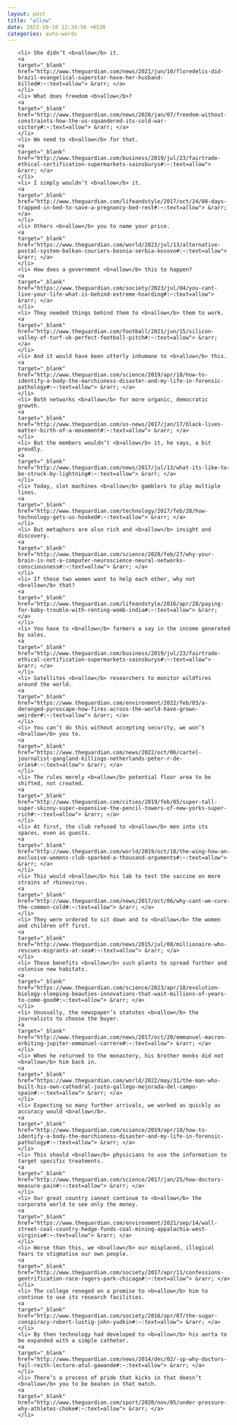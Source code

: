```yaml
---
layout: post
title: "allow"
date: 2023-10-10 12:34:56 +0530
categories: auto-words
---
```

<ol>

    <li> She didn’t <b>allow</b> it.
    <a 
    target="_blank" 
    href="http://www.theguardian.com/news/2021/jun/10/floredelis-did-brazil-evangelical-superstar-have-her-husband-killed#:~:text=allow"> &rarr; </a>
    </li>
    <li> What does freedom <b>allow</b>?
    <a 
    target="_blank" 
    href="http://www.theguardian.com/news/2020/jan/07/freedom-without-constraints-how-the-us-squandered-its-cold-war-victory#:~:text=allow"> &rarr; </a>
    </li>
    <li> We need to <b>allow</b> for that.
    <a 
    target="_blank" 
    href="http://www.theguardian.com/business/2019/jul/23/fairtrade-ethical-certification-supermarkets-sainsburys#:~:text=allow"> &rarr; </a>
    </li>
    <li> I simply wouldn’t <b>allow</b> it.
    <a 
    target="_blank" 
    href="http://www.theguardian.com/lifeandstyle/2017/oct/24/88-days-trapped-in-bed-to-save-a-pregnancy-bed-rest#:~:text=allow"> &rarr; </a>
    </li>
    <li> Others <b>allow</b> you to name your price.
    <a 
    target="_blank" 
    href="https://www.theguardian.com/world/2023/jul/13/alternative-postal-system-balkan-couriers-bosnia-serbia-kosovo#:~:text=allow"> &rarr; </a>
    </li>
    <li> How does a government <b>allow</b> this to happen?
    <a 
    target="_blank" 
    href="https://www.theguardian.com/society/2023/jul/04/you-cant-live-your-life-what-is-behind-extreme-hoarding#:~:text=allow"> &rarr; </a>
    </li>
    <li> They needed things behind them to <b>allow</b> them to work.
    <a 
    target="_blank" 
    href="http://www.theguardian.com/football/2021/jun/15/silicon-valley-of-turf-uk-perfect-football-pitch#:~:text=allow"> &rarr; </a>
    </li>
    <li> And it would have been utterly inhumane to <b>allow</b> this.
    <a 
    target="_blank" 
    href="http://www.theguardian.com/science/2019/apr/18/how-to-identify-a-body-the-marchioness-disaster-and-my-life-in-forensic-pathology#:~:text=allow"> &rarr; </a>
    </li>
    <li> Both networks <b>allow</b> for more organic, democratic growth.
    <a 
    target="_blank" 
    href="http://www.theguardian.com/us-news/2017/jan/17/black-lives-matter-birth-of-a-movement#:~:text=allow"> &rarr; </a>
    </li>
    <li> But the members wouldn’t <b>allow</b> it, he says, a bit proudly.
    <a 
    target="_blank" 
    href="http://www.theguardian.com/news/2017/jul/13/what-its-like-to-be-struck-by-lightning#:~:text=allow"> &rarr; </a>
    </li>
    <li> Today, slot machines <b>allow</b> gamblers to play multiple lines.
    <a 
    target="_blank" 
    href="http://www.theguardian.com/technology/2017/feb/28/how-technology-gets-us-hooked#:~:text=allow"> &rarr; </a>
    </li>
    <li> But metaphors are also rich and <b>allow</b> insight and discovery.
    <a 
    target="_blank" 
    href="http://www.theguardian.com/science/2020/feb/27/why-your-brain-is-not-a-computer-neuroscience-neural-networks-consciousness#:~:text=allow"> &rarr; </a>
    </li>
    <li> If these two women want to help each other, why not <b>allow</b> that?
    <a 
    target="_blank" 
    href="http://www.theguardian.com/lifeandstyle/2016/apr/28/paying-for-baby-trouble-with-renting-womb-india#:~:text=allow"> &rarr; </a>
    </li>
    <li> You have to <b>allow</b> farmers a say in the income generated by sales.
    <a 
    target="_blank" 
    href="http://www.theguardian.com/business/2019/jul/23/fairtrade-ethical-certification-supermarkets-sainsburys#:~:text=allow"> &rarr; </a>
    </li>
    <li> Satellites <b>allow</b> researchers to monitor wildfires around the world.
    <a 
    target="_blank" 
    href="https://www.theguardian.com/environment/2022/feb/03/a-deranged-pyroscape-how-fires-across-the-world-have-grown-weirder#:~:text=allow"> &rarr; </a>
    </li>
    <li> You can’t do this without accepting security, we won’t <b>allow</b> you to.
    <a 
    target="_blank" 
    href="https://www.theguardian.com/news/2022/oct/06/cartel-journalist-gangland-killings-netherlands-peter-r-de-vries#:~:text=allow"> &rarr; </a>
    </li>
    <li> The rules merely <b>allow</b> potential floor area to be shifted, not created.
    <a 
    target="_blank" 
    href="http://www.theguardian.com/cities/2019/feb/05/super-tall-super-skinny-super-expensive-the-pencil-towers-of-new-yorks-super-rich#:~:text=allow"> &rarr; </a>
    </li>
    <li> At first, the club refused to <b>allow</b> men into its spaces, even as guests.
    <a 
    target="_blank" 
    href="http://www.theguardian.com/world/2019/oct/18/the-wing-how-an-exclusive-womens-club-sparked-a-thousand-arguments#:~:text=allow"> &rarr; </a>
    </li>
    <li> This would <b>allow</b> his lab to test the vaccine on more strains of rhinovirus.
    <a 
    target="_blank" 
    href="http://www.theguardian.com/news/2017/oct/06/why-cant-we-cure-the-common-cold#:~:text=allow"> &rarr; </a>
    </li>
    <li> They were ordered to sit down and to <b>allow</b> the women and children off first.
    <a 
    target="_blank" 
    href="http://www.theguardian.com/news/2015/jul/08/millionaire-who-rescues-migrants-at-sea#:~:text=allow"> &rarr; </a>
    </li>
    <li> These benefits <b>allow</b> such plants to spread further and colonise new habitats.
    <a 
    target="_blank" 
    href="https://www.theguardian.com/science/2023/apr/18/evolution-biology-sleeping-beauties-innovations-that-wait-millions-of-years-to-come-good#:~:text=allow"> &rarr; </a>
    </li>
    <li> Unusually, the newspaper’s statutes <b>allow</b> the journalists to choose the buyer.
    <a 
    target="_blank" 
    href="http://www.theguardian.com/news/2017/oct/20/emmanuel-macron-orbiting-jupiter-emmanuel-carrere#:~:text=allow"> &rarr; </a>
    </li>
    <li> When he returned to the monastery, his brother monks did not <b>allow</b> him back in.
    <a 
    target="_blank" 
    href="https://www.theguardian.com/world/2022/may/31/the-man-who-built-his-own-cathedral-justo-gallego-mejorada-del-campo-spain#:~:text=allow"> &rarr; </a>
    </li>
    <li> Expecting so many further arrivals, we worked as quickly as accuracy would <b>allow</b>.
    <a 
    target="_blank" 
    href="http://www.theguardian.com/science/2019/apr/18/how-to-identify-a-body-the-marchioness-disaster-and-my-life-in-forensic-pathology#:~:text=allow"> &rarr; </a>
    </li>
    <li> This should <b>allow</b> physicians to use the information to target specific treatments.
    <a 
    target="_blank" 
    href="http://www.theguardian.com/science/2017/jan/25/how-doctors-measure-pain#:~:text=allow"> &rarr; </a>
    </li>
    <li> Our great country cannot continue to <b>allow</b> the corporate world to see only the money.
    <a 
    target="_blank" 
    href="https://www.theguardian.com/environment/2021/sep/14/wall-street-coal-country-hedge-funds-coal-mining-appalachia-west-virginia#:~:text=allow"> &rarr; </a>
    </li>
    <li> Worse than this, we <b>allow</b> our misplaced, illogical fears to stigmatise our own people.
    <a 
    target="_blank" 
    href="http://www.theguardian.com/society/2017/apr/11/confessions-gentrification-race-rogers-park-chicago#:~:text=allow"> &rarr; </a>
    </li>
    <li> The college reneged on a promise to <b>allow</b> him to continue to use its research facilities.
    <a 
    target="_blank" 
    href="http://www.theguardian.com/society/2016/apr/07/the-sugar-conspiracy-robert-lustig-john-yudkin#:~:text=allow"> &rarr; </a>
    </li>
    <li> By then technology had developed to <b>allow</b> his aorta to be expanded with a simple catheter.
    <a 
    target="_blank" 
    href="http://www.theguardian.com/news/2014/dec/02/-sp-why-doctors-fail-reith-lecture-atul-gawande#:~:text=allow"> &rarr; </a>
    </li>
    <li> There’s a process of pride that kicks in that doesn’t <b>allow</b> you to be beaten in that match.
    <a 
    target="_blank" 
    href="http://www.theguardian.com/sport/2020/nov/05/under-pressure-why-athletes-choke#:~:text=allow"> &rarr; </a>
    </li>